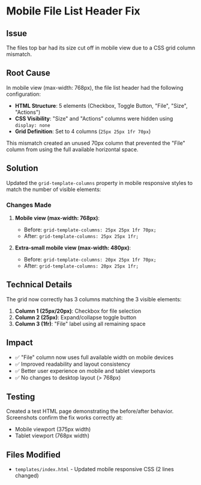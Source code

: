 # Mobile File List Header Fix

## Issue
The files top bar had its size cut off in mobile view due to a CSS grid column mismatch.

## Root Cause
In mobile view (max-width: 768px), the file list header had the following configuration:
- **HTML Structure**: 5 elements (Checkbox, Toggle Button, "File", "Size", "Actions")
- **CSS Visibility**: "Size" and "Actions" columns were hidden using `display: none`
- **Grid Definition**: Set to 4 columns (`25px 25px 1fr 70px`)

This mismatch created an unused 70px column that prevented the "File" column from using the full available horizontal space.

## Solution
Updated the `grid-template-columns` property in mobile responsive styles to match the number of visible elements:

### Changes Made
1. **Mobile view (max-width: 768px)**:
   - Before: `grid-template-columns: 25px 25px 1fr 70px;`
   - After: `grid-template-columns: 25px 25px 1fr;`

2. **Extra-small mobile view (max-width: 480px)**:
   - Before: `grid-template-columns: 20px 25px 1fr 70px;`
   - After: `grid-template-columns: 20px 25px 1fr;`

## Technical Details
The grid now correctly has 3 columns matching the 3 visible elements:
1. **Column 1 (25px/20px)**: Checkbox for file selection
2. **Column 2 (25px)**: Expand/collapse toggle button
3. **Column 3 (1fr)**: "File" label using all remaining space

## Impact
- ✅ "File" column now uses full available width on mobile devices
- ✅ Improved readability and layout consistency
- ✅ Better user experience on mobile and tablet viewports
- ✅ No changes to desktop layout (> 768px)

## Testing
Created a test HTML page demonstrating the before/after behavior. Screenshots confirm the fix works correctly at:
- Mobile viewport (375px width)
- Tablet viewport (768px width)

## Files Modified
- `templates/index.html` - Updated mobile responsive CSS (2 lines changed)
